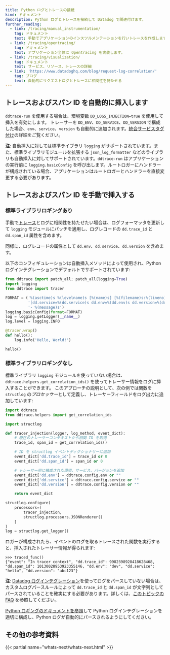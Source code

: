 ```yaml
---
title: Python ログとトレースの接続
kind: ドキュメント
description: Python ログとトレースを接続して Datadog で関連付けます。
further_reading:
  - link: /tracing/manual_instrumentation/
    tag: ドキュメント
    text: 手動でアプリケーションのインスツルメンテーションを行いトレースを作成します。
  - link: /tracing/opentracing/
    tag: ドキュメント
    text: アプリケーション全体に Opentracing を実装します。
  - link: /tracing/visualization/
    tag: ドキュメント
    text: サービス、リソース、トレースの詳細
  - link: 'https://www.datadoghq.com/blog/request-log-correlation/'
    tag: ブログ
    text: 自動的にリクエストログとトレースに相関性を持たせる
---
```

## トレースおよびスパン ID を自動的に挿入します

`ddtrace-run` を使用する場合は、環境変数 `DD_LOGS_INJECTION=true` を使用して挿入を有効にします。
トレーサーを `DD_ENV`、`DD_SERVICE`、`DD_VERSION` で構成した場合、`env`、`service`、`version` も自動的に追加されます。[統合サービスタグ付け][1]の詳細をご覧ください。

**注**: 自動挿入に対しては標準ライブラリ `logging` がサポートされています。また、標準ライブラリモジュールを拡張する `json_log_formatter` などのライブラリも自動挿入に対してサポートされています。`ddtrace-run` はアプリケーションの実行前に `logging.basicConfig` を呼び出します。ルートロガーにハンドラーが構成されている場合、アプリケーションはルートロガーとハンドラーを直接変更する必要があります。

## トレースおよびスパン ID を手動で挿入する

### 標準ライブラリロギングあり

手動で[トレース][2]とログに相関性を持たせたい場合は、ログフォーマッタを更新して `logging` モジュールにパッチを適用し、ログレコードの ``dd.trace_id`` と ``dd.span_id`` 属性を含めます。

同様に、ログレコードの属性として ``dd.env``、``dd.service``、``dd.version`` を含めます。

以下のコンフィギュレーションは自動挿入メソッドによって使用され、Python ログインテグレーションでデフォルトでサポートされています:

``` python
from ddtrace import patch_all; patch_all(logging=True)
import logging
from ddtrace import tracer

FORMAT = ('%(asctime)s %(levelname)s [%(name)s] [%(filename)s:%(lineno)d] '
          '[dd.service=%(dd.service)s dd.env=%(dd.env)s dd.version=%(dd.version)s dd.trace_id=%(dd.trace_id)s dd.span_id=%(dd.span_id)s] '
          '- %(message)s')
logging.basicConfig(format=FORMAT)
log = logging.getLogger(__name__)
log.level = logging.INFO

@tracer.wrap()
def hello():
    log.info('Hello, World!')

hello()
```

### 標準ライブラリロギングなし

標準ライブラリ `logging` モジュールを使っていない場合は、`ddtrace.helpers.get_correlation_ids()` を使ってトレーサー情報をログに挿入することができます。
このアプローチの説明として、次の例では関数を `structlog` の*プロセッサー*として定義し、トレーサーフィールドをログ出力に追加しています:

``` python
import ddtrace
from ddtrace.helpers import get_correlation_ids

import structlog

def tracer_injection(logger, log_method, event_dict):
    # 現在のトレーサーコンテキストから相関 ID を取得
    trace_id, span_id = get_correlation_ids()

    # ID を structlog イベントディクショナリーに追加
    event_dict['dd.trace_id'] = trace_id or 0
    event_dict['dd.span_id'] = span_id or 0

    # トレーサー用に構成された環境、サービス、バージョンを追加
    event_dict['dd.env'] = ddtrace.config.env or ""
    event_dict['dd.service'] = ddtrace.config.service or ""
    event_dict['dd.version'] = ddtrace.config.version or ""

    return event_dict

structlog.configure(
    processors=[
        tracer_injection,
        structlog.processors.JSONRenderer()
    ]
)
log = structlog.get_logger()
```

ロガーが構成されたら、イベントのログを取るトレースされた関数を実行すると、挿入されたトレーサー情報が得られます:

```text
>>> traced_func()
{"event": "In tracer context", "dd.trace_id": 9982398928418628468, "dd.span_id": 10130028953923355146, "dd.env": "dev", "dd.service": "hello", "dd.version": "abc123"}
```

**注**: [Datadog ログインテグレーション][3]を使ってログをパースしていない場合は、カスタムログパースルールによって `dd.trace_id` と `dd.span_id` が文字列としてパースされていることを確実にする必要があります。詳しくは、[このトピックの FAQ][4] を参照してください。

[Python ロギングのドキュメントを参照][3]して Python ログインテグレーションを適切に構成し、Python ログが自動的にパースされるようにしてください。

## その他の参考資料

{{< partial name="whats-next/whats-next.html" >}}

[1]: /ja/getting_started/tagging/unified_service_tagging
[2]: /ja/tracing/visualization/#trace
[3]: /ja/logs/log_collection/python/#configure-the-datadog-agent
[4]: /ja/tracing/faq/why-cant-i-see-my-correlated-logs-in-the-trace-id-panel/?tab=custom
